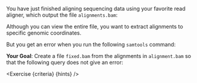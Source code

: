 <script>
import Execute from "components/Execute.svelte";
import Exercise from "components/Exercise.svelte";

const criteria = [{
	name: "Converted <code>alignments.bam</code>",
	checks: [{
		type: "file",
		path: "exons.bed",
		action: "contents",
		commandExpected: `sed 's/ /\t/g' exons.bed`
	}]
}];

const hints = [];
</script>

You have just finished aligning sequencing data using your favorite read aligner, which output the file `alignments.bam`:

<Execute command="samtools view alignments.bam" />

Although you can view the entire file, you want to extract alignments to specific genomic coordinates.

But you get an error when you run the following `samtools` command:

<Execute command="samtools view alignments.bam ref2:10-11" />

**Your Goal**: Create a file `fixed.bam` from the alignments in `alignment.bam` so that the following query does not give an error:

<Execute command="samtools view fixed.bam ref2:10-11" />

<Exercise {criteria} {hints} />
